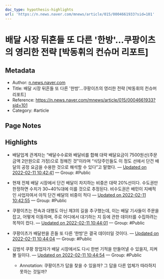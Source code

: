 ```yaml
---
doc_type: hypothesis-highlights
url: 'https://n.news.naver.com/mnews/article/015/0004661933?sid=101'
---
```


# 배달 시장 뒤흔들 또 다른 '한방'…쿠팡이츠의 영리한 전략 [박동휘의 컨슈머 리포트]

## Metadata
- Author: [n.news.naver.com]()
- Title: 배달 시장 뒤흔들 또 다른 '한방'…쿠팡이츠의 영리한 전략 [박동휘의 컨슈머 리포트]
- Reference: https://n.news.naver.com/mnews/article/015/0004661933?sid=101
- Category: #article

## Page Notes
## Highlights
- 배달업계 관계자는 “배달수수료와 배달비를 합해 대략 배달요금이 7500원선(주문금액 2만원으로 가정)으로 정해진 것”이라며 “식당주인들도 이 정도 선에서 단건 배달의 공정 요금을 수용한 것으로 해석할 수 있다”고 말했다. — [Updated on 2022-02-11 10:42:41](https://hyp.is/5toXqorbEeyXAvM0vkIgEg/n.news.naver.com/mnews/article/015/0004661933?sid=101) — Group: #Public

- 현재 전체 배달 시장에서 단건 배달이 차지하는 비중은 대략 20%선이다. 수도권만 한정하면 수치가 30~40%대에 이를 것으로 추정된다. 비수도권은 배민이 지배적인 사업자여서 아직 단건 배달의 비중이 적다 — [Updated on 2022-02-11 10:42:55](https://hyp.is/7zeJlorbEeyvwjs5mqRfqg/n.news.naver.com/mnews/article/015/0004661933?sid=101) — Group: #Public

- 쿠팡이츠는 전속과 대행도 아닌 제3의 길을 추구했는데, 이는 배달 기사들이 주문을 잡고, 어떻게 이동하며, 주로 어디에서 대기하는 지 등에 관한 데이터를 수집하려는 목적이 컸다. — [Updated on 2022-02-11 10:44:01](https://hyp.is/FnXILorcEeytHUP9SxALXQ/n.news.naver.com/mnews/article/015/0004661933?sid=101) — Group: #Public

- 쿠팡이츠가 배달판을 흔들 또 다른 ‘한방’은 결국 데이터일 것이다. — [Updated on 2022-02-11 10:44:04](https://hyp.is/GETQCorcEeyy0kvz9elcCQ/n.news.naver.com/mnews/article/015/0004661933?sid=101) — Group: #Public

- 김범석 쿠팡 창업자가 배달 시장에서도 다시 한번 기적을 만들어낼 수 있을지, 지켜볼 일이다. — [Updated on 2022-02-11 10:44:54](https://hyp.is/NfTM_orcEeyeiT-E1XYfbQ/n.news.naver.com/mnews/article/015/0004661933?sid=101) — Group: #Public
    - Annotation: 쿠팡이츠가 답을 찾을 수 있을까?
그 답을 다른 업체가 따라하지 못하는 것일까?


